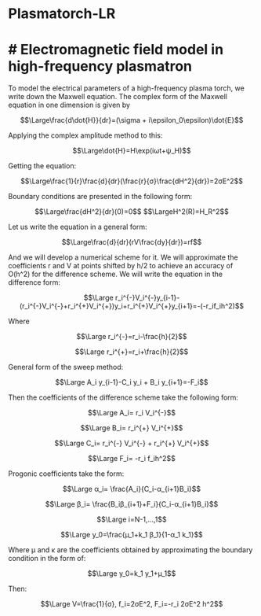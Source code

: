 # Plasmatorch-LR


# # Electromagnetic field model in high-frequency plasmatron
To model the electrical parameters of a high-frequency plasma torch, we write down the Maxwell equation. The complex form of the Maxwell equation in one dimension is given by
<p style="text-align: center;">
$$\Large\frac{d\dot{H}}{dr}=(\sigma + i\epsilon_0\epsilon)\dot{E}$$
</p>
Applying the complex amplitude method to this:
<p style="text-align: center;">
$$\Large\dot{H}=H\exp(iωt+ψ_H)$$
</p>
Getting the equation:
<p style="text-align: center;">
$$\Large\frac{1}{r}\frac{d}{dr}(\frac{r}{σ}\frac{dH^2}{dr})=2σE^2$$
</p>
Boundary conditions are presented in the following form:
<p style="text-align: center;">
$$\Large\frac{dH^2}{dr}(0)=0$$
$$\LargeH^2(R)=H_R^2$$
</p>
Let us write the equation in a general form:
<p style="text-align: center;">
$$\Large\frac{d}{dr}(rV\frac{dy}{dr})=rf$$
</p>
And we will develop a numerical scheme for it. We will approximate the coefficients r and V at points shifted by h/2 to achieve an accuracy of O(h^2) for the difference scheme. We will write the equation in the difference form:
<p style="text-align: center;">
$$\Large r_i^{-}V_i^{-}y_{i-1}-(r_i^{-}V_i^{-}+r_i^{+}V_i^{+})y_i+r_i^{+}V_i^{+}y_{i+1}=-(-r_if_ih^2)$$
</p>
Where
<p style="text-align: center;">
$$\Large r_i^{-}=r_i-\frac{h}{2}$$
</p>
<p style="text-align: center;">
$$\Large r_i^{+}=r_i+\frac{h}{2}$$
</p>
General form of the sweep method:
<p style="text-align: center;">
$$\Large A_i y_{i-1}-C_i y_i + B_i y_{i+1}=-F_i$$
</p>
Then the coefficients of the difference scheme take the following form:
<p style="text-align: center;">
$$\Large A_i= r_i V_i^{-}$$
</p>
<p style="text-align: center;">
$$\Large B_i= r_i^{+} V_i^{+}$$
</p>
<p style="text-align: center;">
$$\Large C_i= r_i^{-} V_i^{-} + r_i^{+} V_i^{+}$$
</p>
<p style="text-align: center;">
$$\Large F_i= -r_i f_ih^2$$
</p>
Progonic coefficients take the form:
<p style="text-align: center;">
$$\Large α_i= \frac{A_i}{C_i-α_{i+1}B_i}$$
</p>
<p style="text-align: center;">
$$\Large β_i= \frac{B_iβ_{i+1}+F_i}{C_i-α_{i+1}B_i}$$
</p>
<p style="text-align: center;">
$$\Large i=N-1,...,1$$
</p>
<p style="text-align: center;">
$$\Large y_0=\frac{µ_1+k_1 β_1}{1-α_1 k_1}$$
</p>
Where µ and κ are the coefficients obtained by approximating the boundary condition in the form of:
<p style="text-align: center;">
$$\Large y_0=k_1 y_1+µ_1$$
</p>
Then:
<p style="text-align: center;">
$$\Large V=\frac{1}{σ}, f_i=2σE^2, F_i=-r_i 2σE^2 h^2$$
</p>
